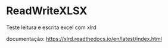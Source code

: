 # ReadWriteXLSX
Teste leitura e escrita excel com xlrd


documentação: https://xlrd.readthedocs.io/en/latest/index.html
